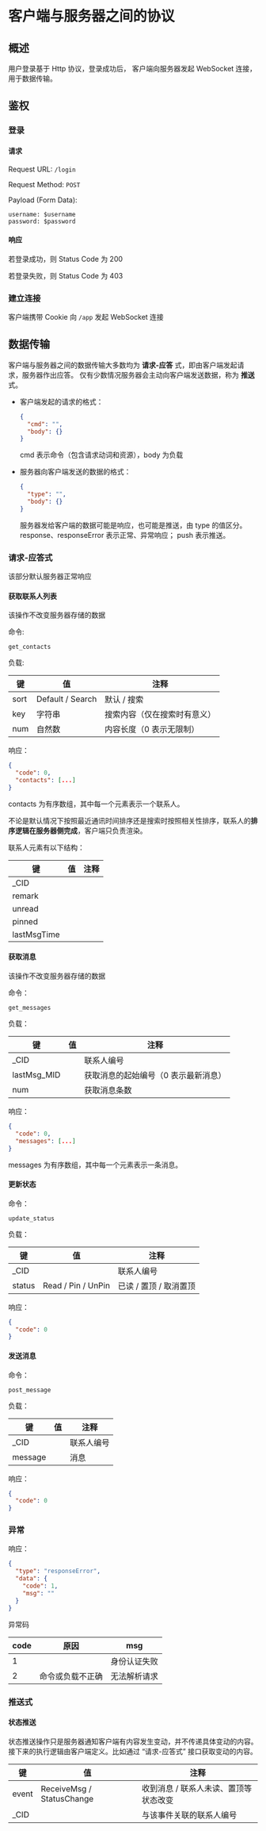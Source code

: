 # 客户端与服务器之间的协议

## 概述
用户登录基于 Http 协议，登录成功后，
客户端向服务器发起 WebSocket 连接，用于数据传输。

## 鉴权

### 登录

#### 请求

Request URL: `/login`

Request Method: `POST`

Payload (Form Data):
```text
username: $username
password: $password
```

#### 响应

若登录成功，则 Status Code 为 200

若登录失败，则 Status Code 为 403

### 建立连接

客户端携带 Cookie 向 `/app` 发起 WebSocket 连接

## 数据传输
客户端与服务器之间的数据传输大多数均为 **请求-应答** 式，即由客户端发起请求，服务器作出应答。
仅有少数情况服务器会主动向客户端发送数据，称为 **推送** 式。

 - 客户端发起的请求的格式：
    ```json
    {
      "cmd": "",
      "body": {}
    }
    ```
   cmd 表示命令（包含请求动词和资源），body 为负载


 - 服务器向客户端发送的数据的格式：
    ```json
    {
      "type": "",
      "body": {}
    }
    ```
   服务器发给客户端的数据可能是响应，也可能是推送，由 type 的值区分。
   response、responseError 表示正常、异常响应；
   push 表示推送。

### 请求-应答式
该部分默认服务器正常响应

#### 获取联系人列表
该操作不改变服务器存储的数据

命令: 
```text
get_contacts
```

负载:

键 | 值 | 注释
---|---|---
sort| Default / Search| 默认 / 搜索
key| 字符串| 搜索内容（仅在搜索时有意义）
num | 自然数|内容长度（0 表示无限制）

响应：
```json
{
  "code": 0,
  "contacts": [...]
}
```

contacts 为有序数组，其中每一个元素表示一个联系人。

不论是默认情况下按照最近通讯时间排序还是搜索时按照相关性排序，联系人的**排序逻辑在服务器侧完成**，客户端只负责渲染。

联系人元素有以下结构：

键 | 值 | 注释
---|---|---
_CID|
remark|
unread|
pinned|
lastMsgTime|


#### 获取消息
该操作不改变服务器存储的数据

命令：
```text
get_messages
```

负载：

键 | 值 | 注释
---|---|---
_CID | | 联系人编号
lastMsg_MID | | 获取消息的起始编号（0 表示最新消息）
num | | 获取消息条数

响应：
```json
{
  "code": 0,
  "messages": [...]
}
```

messages 为有序数组，其中每一个元素表示一条消息。


#### 更新状态

命令：
```text
update_status
```

负载：

键 | 值 | 注释
---|---|---
_CID | | 联系人编号
status | Read / Pin / UnPin |已读 / 置顶 / 取消置顶

响应：
```json
{
  "code": 0
}
```

#### 发送消息

命令：
```text
post_message
```

负载：

键 | 值 | 注释
---|---|---
_CID | | 联系人编号
message | | 消息

响应：
```json
{
  "code": 0
}
```

### 异常

响应：
```json
{
  "type": "responseError",
  "data": {
    "code": 1,
    "msg": ""
  }
}
```

异常码

code | 原因 | msg
---|---|---
1 |  | 身份认证失败
2 | 命令或负载不正确 | 无法解析请求


### 推送式

#### 状态推送
状态推送操作只是服务器通知客户端有内容发生变动，并不传递具体变动的内容。
接下来的执行逻辑由客户端定义。比如通过 “请求-应答式” 接口获取变动的内容。

键 | 值 | 注释
---|---|---
event | ReceiveMsg / StatusChange | 收到消息 / 联系人未读、置顶等状态改变
_CID | | 与该事件关联的联系人编号
